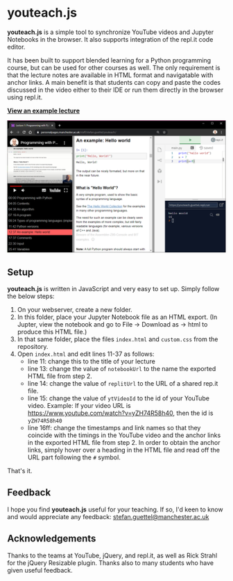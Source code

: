 # youteach.js

**youteach.js** is a simple tool to synchronize YouTube videos and Jupyter Notebooks in the browser. It also supports integration of the repl.it code editor.

It has been built to support blended learning for a Python programming course, but can be used for other courses as well. The only requirement is that the lecture notes are available in HTML format and navigatable with anchor links. A main benefit is that students can copy and paste the codes discussed in the video either to their IDE or run them directly in the browser using repl.it.

[**View an example lecture**](https://personalpages.manchester.ac.uk/staff/stefan.guettel/youteach/)

![Screenshot](screenshot.png)

## Setup

**youteach.js** is written in JavaScript and very easy to set up. Simply follow the below steps:

1. On your webserver, create a new folder.
2. In this folder, place your Jupyter Notebook file as an HTML export. (In Jupter, view the notebook and go to File -> Download as -> html to produce this HTML file.)
3. In that same folder, place the files `index.html` and `custom.css` from the repository.
4. Open `index.html` and edit lines 11-37 as follows:
   * line 11: change this to the title of your lecture
   * line 13: change the value of `notebookUrl` to the name the exported HTML file from step 2.
   * line 14: change the value of `replitUrl` to the URL of a shared rep.it file.
   * line 15: change the value of `ytVideoId` to the id of your YouTube video. Example: If your video URL is https://www.youtube.com/watch?v=yZH74R58h40, then the id is `yZH74R58h40`
   * line 16ff: change the timestamps and link names so that they coincide with the timings in the YouTube video and the anchor links in the exported HTML file from step 2. In order to obtain the anchor links, simply hover over a heading in the HTML file and read off the URL part following the `#` symbol.

That's it. 

## Feedback

I hope you find **youteach.js** useful for your teaching. If so, I'd keen to know and would appreciate any feedback: stefan.guettel@manchester.ac.uk

## Acknowledgements

Thanks to the teams at YouTube, jQuery, and repl.it, as well as Rick Strahl for the jQuery Resizable plugin. Thanks also to many students who have given useful feedback.
